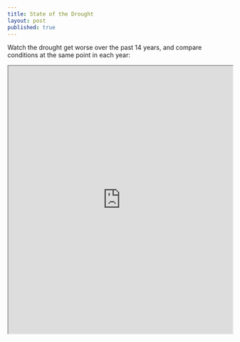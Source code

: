 ```yaml
---
title: State of the Drought
layout: post
published: true
---
```


Watch the drought get worse over the past 14 years, and compare conditions at the same point in each year:

<iframe width="100%" height="600" src="http://theyearsproject.github.io/the-drought/compare.html"></iframe>